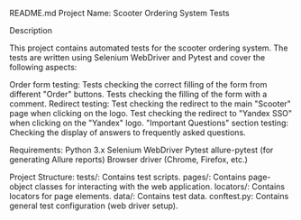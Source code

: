 README.md
Project Name: Scooter Ordering System Tests

Description

This project contains automated tests for the scooter ordering system. The tests are written using Selenium WebDriver and Pytest and cover the following aspects:

Order form testing:
Tests checking the correct filling of the form from different "Order" buttons.
Tests checking the filling of the form with a comment.
Redirect testing:
Test checking the redirect to the main "Scooter" page when clicking on the logo.
Test checking the redirect to "Yandex SSO" when clicking on the "Yandex" logo.
"Important Questions" section testing:
Checking the display of answers to frequently asked questions.

Requirements:
Python 3.x
Selenium WebDriver
Pytest
allure-pytest (for generating Allure reports)
Browser driver (Chrome, Firefox, etc.)

Project Structure:
tests/: Contains test scripts.
pages/: Contains page-object classes for interacting with the web application.
locators/: Contains locators for page elements.
data/: Contains test data.
conftest.py: Contains general test configuration (web driver setup).